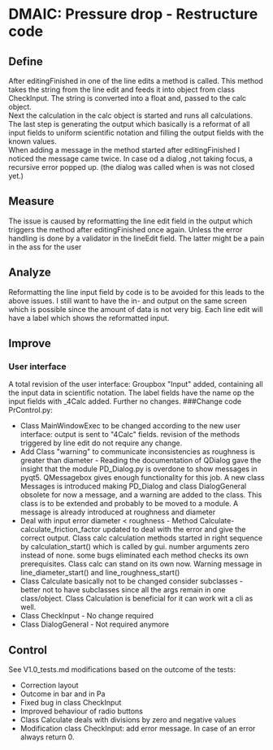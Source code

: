 # DMAIC: Pressure drop - Restructure code
## Define
After editingFinished in one of the line edits a method is called. This method takes the string from the line edit and 
feeds it into object from class CheckInput. The string is converted into a float and, passed to the calc object.  
Next the calculation in the calc object is started and runs all calculations. The last step is generating the output 
which basically is a reformat of all input fields to uniform scientific notation and filling the output fields with the 
known values.  
When adding a message in the method started after editingFinished I noticed the message came twice. In case od a dialog
,not taking focus, a recursive error popped up. (the dialog was called when is was not closed yet.)
## Measure
The issue is caused by reformatting the line edit field in the output which triggers the method after editingFinished 
once again. Unless the error handling is done by a validator in the lineEdit field. The latter might be a pain in the 
ass for the user
## Analyze
Reformatting the line input field by code is to be avoided for this leads to the above issues. I still want to have the 
in- and output on the same screen which is possible since the amount of data is not very big. Each line edit will have a
label which shows the reformatted input. 
## Improve
### User interface
A total revision of the user interface: Groupbox "Input" added, containing all the input data in 
scientific notation. The label fields have the name op the input fields with _4Calc added. Further no changes. 
###Change code PrControl.py:
- Class MainWindowExec to be changed according to the new user interface: output is sent to "4Calc" fields. revision of 
  the methods triggered by line edit do not require any change. 
- Add Class "warning" to communicate inconsistencies as roughness is greater than diameter - Reading the documentation 
  of QDialog gave the insight that the module PD_Dialog.py is overdone to show messages in pyqt5. QMessagebox gives 
  enough functionality for this job. A new class Messages is introduced making PD_Dialog and class DialogGeneral 
  obsolete for now a message, and a warning are added to the class. This class is to be extended and probably to be 
  moved to a module. A message is already introduced at roughness and diameter
- Deal with input error diameter < roughness - Method Calculate-calculate_friction_factor updated to deal with the error
  and give the correct output. Class calc calculation methods started in right sequence by calculation_start() which is 
  called by gui. number arguments zero instead of none. some bugs eliminated each method checks its own prerequisites. 
  Class calc can stand on its own now. Warning message in line_diameter_start() and line_roughness_start() 
- Class Calculate basically not to be changed consider subclasses - better not to have subclasses since all the args 
  remain in one class/object. Class Calculation is beneficial for it can work wit a cli as well. 
- Class CheckInput - No change required
- Class DialogGeneral - Not required anymore
## Control
See V1.0_tests.md
modifications based on the outcome of the tests:
- Correction layout
- Outcome in bar and in Pa
- Fixed bug in class CheckInput
- Improved behaviour of radio buttons
- Class Calculate deals with divisions by zero and negative values
- Modification class CheckInput: add error message. In case of an error always return 0. 
